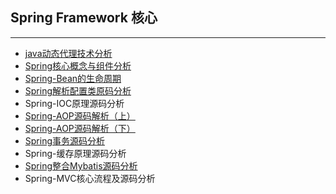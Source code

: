 ## Spring Framework 核心

***

- [java动态代理技术分析](docs/spring/java动态代理技术分析.md)
- [Spring核心概念与组件分析](docs/spring/Spring核心概念与组件分析.md)
- [Spring-Bean的生命周期](docs/spring/SpringBean的生命周期.md)
- [Spring解析配置类原码分析](docs/spring/Spring解析配置类源码分析.md)
- Spring-IOC原理源码分析
- [Spring-AOP源码解析（上）](docs/spring/Spring-AOP源码解析（上）.md)
- [Spring-AOP源码解析（下）](docs/spring/Spring-AOP源码解析（下）.md)
- [Spring事务源码分析](docs/spring/Spring事务源码分析.md)
- Spring-缓存原理源码分析
- [Spring整合Mybatis源码分析](docs/spring/Spring整合Mybatis源码分析.md)  
- Spring-MVC核心流程及源码分析